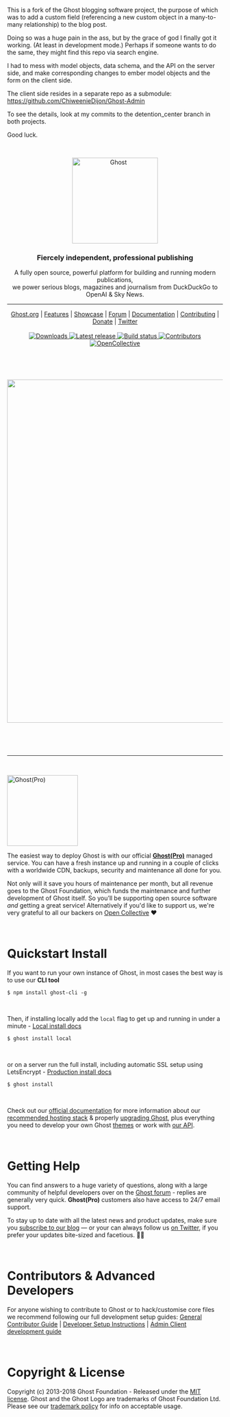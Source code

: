 This is a fork of the Ghost blogging software project, the purpose of which was to add a custom field (referencing a new custom object in a many-to-many relationship) to the blog post.

Doing so was a huge pain in the ass, but by the grace of god I finally got it working. (At least in development mode.)  Perhaps if someone wants to do the same, they might find this repo via search engine.

I had to mess with model objects, data schema, and the API on the server side, and make corresponding changes to ember model objects and the form on the client side.

The client side resides in a separate repo as a submodule: https://github.com/ChiweenieDijon/Ghost-Admin

To see the details, look at my commits to the detention_center branch in both projects.

Good luck.

&nbsp;
<p align="center">
  <a href="https://ghost.org">
    <img src="https://user-images.githubusercontent.com/120485/43974508-b64b2fe8-9cd2-11e8-8e58-707254b8817c.png" width="200px" alt="Ghost" />
  </a>
</p>
<h3 align="center">Fiercely independent, professional publishing</h3>
<p align="center">A fully open source, powerful platform for building and running modern publications,<br>
    we power serious blogs, magazines and journalism from DuckDuckGo to OpenAI & Sky News.</p>
<hr />
<p align="center">
    <a href="https://ghost.org">Ghost.org</a> |
    <a href="https://ghost.org/features">Features</a> |
    <a href="https://ghost.org/customers">Showcase</a> |
    <a href="https://forum.ghost.org">Forum</a> |
    <a href="https://docs.ghost.org/">Documentation</a> |
    <a href="https://github.com/TryGhost/Ghost/blob/master/.github/CONTRIBUTING.md">Contributing</a> |
    <a href="https://opencollective.com/ghost">Donate</a> |
    <a href="https://twitter.com/tryghost">Twitter</a>
    <br /><br />
    <a href="https://ghost.org">
        <img src="https://img.shields.io/badge/downloads-1.4M-brightgreen.svg" alt="Downloads" />
    </a>
    <a href="https://github.com/TryGhost/Ghost/releases/">
        <img src="https://img.shields.io/github/release/TryGhost/Ghost.svg" alt="Latest release" />
    </a>
    <a href="https://travis-ci.org/TryGhost/Ghost">
        <img src="https://travis-ci.org/TryGhost/Ghost.svg?branch=master" alt="Build status" />
    </a>
    <a href="https://github.com/TryGhost/Ghost/contributors/">
        <img src="https://img.shields.io/github/contributors/TryGhost/Ghost.svg" alt="Contributors" />
    </a>
    <a href="https://opencollective.com/ghost">
        <img src="https://opencollective.com/ghost/backers/badge.svg" alt="OpenCollective" />
    </a>
</p>

&nbsp;

<br>

<p align="center">
    <img src="https://user-images.githubusercontent.com/120485/43994697-62e2bdc2-9d99-11e8-94fc-021ab9756f33.gif" width="800" />
</p>

<br>

&nbsp;

---

&nbsp;

<a href="https://ghost.org/pricing"><img src="https://user-images.githubusercontent.com/120485/43995179-556d7620-9da1-11e8-8410-4b2ba48ea8d0.png" alt="Ghost(Pro)" width="165px" /></a>

The easiest way to deploy Ghost is with our official **[Ghost(Pro)](https://ghost.org/pricing/)** managed service. You can have a fresh instance up and running in a couple of clicks with a worldwide CDN, backups, security and maintenance all done for you.

Not only will it save you hours of maintenance per month, but all revenue goes to the Ghost Foundation, which funds the maintenance and further development of Ghost itself. So you’ll be supporting open source software *and* getting a great service! Alternatively if you'd like to support us, we're very grateful to all our backers on [Open Collective](https://opencollective.com/ghost) :heart:

&nbsp;

# Quickstart Install

If you want to run your own instance of Ghost, in most cases the best way is to use our **CLI tool**

```
$ npm install ghost-cli -g
```

&nbsp;

Then, if installing locally add the `local` flag to get up and running in under a minute - [Local install docs](https://docs.ghost.org/install/local)

```
$ ghost install local
```

&nbsp;

or on a server run the full install, including automatic SSL setup using LetsEncrypt - [Production install docs](https://docs.ghost.org/install/ubuntu/)

```
$ ghost install
```

&nbsp;

Check out our [official documentation](https://docs.ghost.org) for more information about our [recommended hosting stack](https://docs.ghost.org/concepts/hosting) & properly [upgrading Ghost](https://docs.ghost.org/docs/upgrade), plus everything you need to develop your own Ghost [themes](https://docs.ghost.org/api/handlebars-themes) or work with [our API](https://api.ghost.org/docs).

&nbsp;


# Getting Help

You can find answers to a huge variety of questions, along with a large community of helpful developers over on the [Ghost forum](https://forum.ghost.org/) - replies are generally very quick. **Ghost(Pro)** customers also have access to 24/7 email support.

To stay up to date with all the latest news and product updates, make sure you [subscribe to our blog](https://blog.ghost.org) — or your can always follow us [on Twitter](https://twitter.com/tryghost/), if you prefer your updates bite-sized and facetious. :saxophone::turtle:

&nbsp;


# Contributors & Advanced Developers

For anyone wishing to contribute to Ghost or to hack/customise core files we recommend following our full development setup guides: [General Contributor Guide](https://docs.ghost.org/concepts/contributing) | [Developer Setup Instructions](https://docs.ghost.org/install/source) | [Admin Client development guide](https://docs.ghost.org/install/source/#ghost-admin)

&nbsp;


# Copyright & License

Copyright (c) 2013-2018 Ghost Foundation - Released under the [MIT license](LICENSE). Ghost and the Ghost Logo are trademarks of Ghost Foundation Ltd. Please see our [trademark policy](https://ghost.org/trademark/) for info on acceptable usage.

